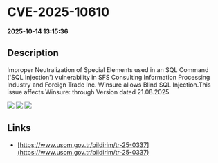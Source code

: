# CVE-2025-10610

**2025-10-14 13:15:36**

## Description
Improper Neutralization of Special Elements used in an SQL Command ('SQL Injection') vulnerability in SFS Consulting Information Processing Industry and Foreign Trade Inc. Winsure allows Blind SQL Injection.This issue affects Winsure: through Version dated 21.08.2025.

![](https://img.shields.io/static/v1?label=Score&message=9.8&color=red)
![](https://img.shields.io/static/v1?label=Severity&message=CRITICAL&color=red)
![](https://img.shields.io/static/v1?label=CWE&message=SQL&color=green)

## Links
- [https://www.usom.gov.tr/bildirim/tr-25-0337](https://www.usom.gov.tr/bildirim/tr-25-0337)
